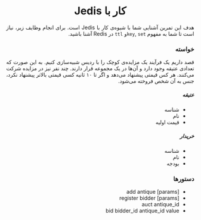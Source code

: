 <div dir="rtl" align="justify">

<center>

کار با Jedis
=========================

</center>

هدف این تمرین آشنایی شما با شیوه‌ی کار با Jedis است. برای انجام وظایف زیر، نیاز است تا شما به مفهوم `key`, `set`و `ttl` در Redis آشنا باشید.

### خواسته

قصد داریم یک  فرآیند یک مزایده‌ی کوچک را با ردیس شبیه‌سازی کنیم. به این صورت که تعدادی عتیقه وجود دارد و آن‌ها در یک مجموعه قرار دارند. چند نفر نیز در مزایده شرکت می‌کنند. هر کس قیمتی پیشنهاد می‌دهد و اگر تا ۱۰ ثانیه کسی قیمتی بالاتر پیشنهاد نکرد، جنس به آن شخص فروخته می‌شود.

##### عتیقه

- شناسه
- نام
- قیمت اولیه

##### خریدار

- شناسه
- نام
- بودجه

### دستورها

- add antique \[params]
- register bidder \[params]
- auct antique_id
- bid bidder_id antique_id value


</div>